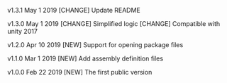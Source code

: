 v1.3.1    May 1 2019
[CHANGE]  Update README

v1.3.0    May 1 2019
[CHANGE]  Simplified logic
[CHANGE]  Compatible with unity 2017

v1.2.0    Apr 10 2019
[NEW]     Support for opening package files

v1.1.0    Mar 1 2019
[NEW]     Add assembly definition files

v1.0.0    Feb 22 2019
[NEW]     The first public version
